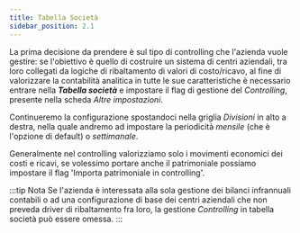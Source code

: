 ```yaml
---
title: Tabella Società
sidebar_position: 2.1
---
```


La prima decisione da prendere è sul tipo di controlling che l'azienda vuole gestire: se l'obiettivo è quello di costruire un sistema di centri aziendali, tra loro collegati da logiche di ribaltamento di valori di costo/ricavo, al fine di valorizzare la contabilità analitica in tutte le sue caratteristiche è necessario entrare nella ***Tabella società*** e impostare il flag di gestione del *Controlling*, presente nella scheda *Altre impostazioni*.

Continueremo la configurazione spostandoci nella griglia *Divisioni* in alto a destra, nella quale andremo ad impostare la periodicità *mensile* (che è l'opzione di default) o *settimanale*.

Generalmente nel controlling valorizziamo solo i movimenti economici dei costi e ricavi, se volessimo portare anche il patrimoniale possiamo impostare il flag 'Importa patrimoniale in controlling'.

:::tip Nota
Se l'azienda è interessata alla sola gestione dei bilanci infrannuali contabili o ad una configurazione di base dei centri aziendali che non preveda driver di ribaltamento fra loro, la gestione *Controlling* in tabella società può essere omessa.
:::
